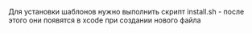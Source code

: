 Для установки шаблонов нужно выполнить скрипт install.sh - после этого они появятся в xcode при создании нового файла
